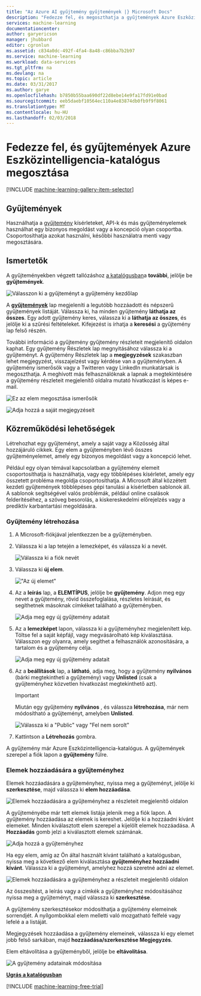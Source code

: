 ```yaml
---
title: "Az Azure AI gyűjtemény gyűjtemények |} Microsoft Docs"
description: "Fedezze fel, és megoszthatja a gyűjtemények Azure Eszközintelligencia-katalógus."
services: machine-learning
documentationcenter: 
author: garyericson
manager: jhubbard
editor: cgronlun
ms.assetid: c834a0dc-492f-4fa4-8a48-c86bba7b2b97
ms.service: machine-learning
ms.workload: data-services
ms.tgt_pltfrm: na
ms.devlang: na
ms.topic: article
ms.date: 03/31/2017
ms.author: garye
ms.openlocfilehash: b7850b55baa690df22d8ebe14e9fa17fd91e0bad
ms.sourcegitcommit: eeb5daebf10564ec110a4e83874db0fb9f9f8061
ms.translationtype: MT
ms.contentlocale: hu-HU
ms.lasthandoff: 02/03/2018
---
```

# <a name="discover-and-share-collections-in-azure-ai-gallery"></a>Fedezze fel, és gyűjtemények Azure Eszközintelligencia-katalógus megosztása
[!INCLUDE [machine-learning-gallery-item-selector](../../../includes/machine-learning-gallery-item-selector.md)]

## <a name="collections"></a>Gyűjtemények
Használhatja a [gyűjtemény](https://gallery.cortanaintelligence.com/collections) kísérleteket, API-k és más gyűjteményelemek használhat egy bizonyos megoldást vagy a koncepció olyan csoportba. Csoportosíthatja azokat használni, későbbi használatra menti vagy megosztására.

## <a name="discover"></a>Ismertetők
A gyűjteményekben végzett tallózáshoz [a katalógusban](http://gallery.cortanaintelligence.com)a **további**, jelölje be **gyűjtemények**.

![Válasszon ki a gyűjteményt a gyűjtemény kezdőlap](./media/gallery-collections/select-collections-in-gallery.png)

A  **[gyűjtemények](https://gallery.cortanaintelligence.com/collections)**  lap megjeleníti a legutóbb hozzáadott és népszerű gyűjtemények listáját. Válassza ki, ha minden gyűjtemény **láthatja az összes**. Egy adott gyűjtemény keres, válassza ki a **láthatja az összes**, és jelölje ki a szűrési feltételeket. Kifejezést is írhatja a **keresési** a gyűjtemény lap felső részén.

További információ a gyűjtemény gyűjtemény részleteit megjelenítő oldalon kaphat. Egy gyűjtemény Részletek lap megnyitásához válassza ki a gyűjteményt. A gyűjtemény Részletek lap a **megjegyzések** szakaszban lehet megjegyzést, visszajelzést vagy kérdése van a gyűjteményben. A gyűjtemény ismerősök vagy a Twitteren vagy LinkedIn munkatársak is megoszthatja. A meghívott más felhasználóknak a lapnak a megtekintésére a gyűjtemény részleteit megjelenítő oldalra mutató hivatkozást is képes e-mail.

![Ez az elem megosztása ismerősök](./media/gallery-how-to-use-contribute-publish/share-links.png)

![Adja hozzá a saját megjegyzéseit](./media/gallery-how-to-use-contribute-publish/comments.png)

## <a name="contribute"></a>Közreműködési lehetőségek
Létrehozhat egy gyűjteményt, amely a saját vagy a Közösség által hozzájáruló cikkek. Egy elem a gyűjteményben lévő összes gyűjteményelemet, amely egy bizonyos megoldást vagy a koncepció lehet.

Például egy olyan témával kapcsolatban a gyűjtemény elemeit csoportosíthatja is használhatja, vagy egy többlépéses kísérletet, amely egy összetett probléma megoldja csoportosíthatja. A Microsoft által közzétett kezdeti gyűjtemények többlépéses gépi tanulási a kísérletben sablonok áll. A sablonok segítségével valós problémák, például online csalások felderítéséhez, a szöveg besorolás, a kiskereskedelmi előrejelzés vagy a prediktív karbantartási megoldására.

### <a name="create-a-collection"></a>Gyűjtemény létrehozása

1. A Microsoft-fiókjával jelentkezzen be a gyűjteményben.

2.  Válassza ki a lap tetején a lemezképet, és válassza ki a nevét.
  
    ![Válassza ki a fiók nevét](./media/gallery-collections/click-account-name.png)

3. Válassza ki **új elem**.
   
    !["Az új elemet"](./media/gallery-collections/click-new-item.png)
4. Az a **leírás** lap, a **ELEMTÍPUS**, jelölje be **gyűjtemény**. Adjon meg egy nevet a gyűjtemény, rövid összefoglalása, részletes leírását, és segíthetnek másoknak címkéket található a gyűjteményben.
   
    ![Adja meg egy új gyűjtemény adatait](./media/gallery-collections/create-collection-page-1.png)
5. Az a **lemezképet** lapon, válassza ki a gyűjteményhez megjelenített kép. Töltse fel a saját képfájl, vagy megvásárolható kép kiválasztása. Válasszon egy olyanra, amely segíthet a felhasználók azonosítására, a tartalom és a gyűjtemény célja.
   
    ![Adja meg egy új gyűjtemény adatait](./media/gallery-collections/create-collection-page-2.png)
6. Az a **beállítások** lap, a **látható**, adja meg, hogy a gyűjtemény **nyilvános** (bárki megtekintheti a gyűjtemény) vagy **Unlisted** (csak a gyűjteményhez közvetlen hivatkozást megtekinthető azt).
   
   > [!IMPORTANT]
   > Miután egy gyűjtemény **nyilvános** , és válassza **létrehozása**, már nem módosítható a gyűjteményt, amelyben **Unlisted**.
   > 
   > 
   
    ![Válassza ki a "Public" vagy "Fel nem sorolt"](./media/gallery-collections/create-collection-page-3.png)
7. Kattintson a **Létrehozás** gombra.

A gyűjtemény már Azure Eszközintelligencia-katalógus. A gyűjtemények szerepel a fiók lapon a **gyűjtemény** fülre.

### <a name="add-items-to-a-collection"></a>Elemek hozzáadására a gyűjteményhez
Elemek hozzáadására a gyűjteményhez, nyissa meg a gyűjteményt, jelölje ki **szerkesztése**, majd válassza ki **elem hozzáadása**.

![Elemek hozzáadására a gyűjteményhez a részleteit megjelenítő oldalon](./media/gallery-collections/add-to-collection-from-details-page.png)

A gyűjteményébe már tett elemek listája jelenik meg a fiók lapon. A gyűjtemény hozzáadása az elemek is kereshet. Jelölje ki a hozzáadni kívánt elemeket. Minden kiválasztott elem szerepel a kijelölt elemek hozzáadása. A **Hozzáadás** gomb jelzi a kiválasztott elemek számának.

![Adja hozzá a gyűjteményhez](./media/gallery-collections/add-to-collection.png)

Ha egy elem, amíg az Ön által használt kívánt található a katalógusban, nyissa meg a következő elem kiválasztása **gyűjteményhez hozzáadni kívánt**. Válassza ki a gyűjteményt, amelyhez hozzá szeretné adni az elemet.

![Elemek hozzáadására a gyűjteményhez a részleteit megjelenítő oldalon](./media/gallery-collections/add-to-collection-from-item-details.png)

Az összesítést, a leírás vagy a címkék a gyűjteményhez módosításához nyissa meg a gyűjteményt, majd válassza ki **szerkesztése**. 

A gyűjtemény szerkesztésekor módosíthatja a gyűjtemény elemeinek sorrendjét. A nyílgombokkal elem melletti való mozgatható felfelé vagy lefelé a a listáját. 

Megjegyzések hozzáadása a gyűjtemény elemeinek, válassza ki egy elemet jobb felső sarkában, majd **hozzáadása/szerkesztése Megjegyzés**. 

Elem eltávolítása a gyűjteményből, jelölje be **eltávolítása**.

![A gyűjtemény adatainak módosítása](./media/gallery-collections/change-collection-details.png)

**[Ugrás a katalógusban](http://gallery.cortanaintelligence.com)**

[!INCLUDE [machine-learning-free-trial](../../../includes/machine-learning-free-trial.md)]
